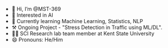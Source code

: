 - 👋 Hi, I’m @MST-369
- 👀 Interested in AI
- 🌱 Currently learning Machine Learning, Statistics, NLP
- ⚒️ Ongoing Project - "Stress Detection in Traffic using ML/DL".
- 🧑‍💻 SCI Research lab team member at Kent State University 
- 😄 Pronouns: He/Him

<!---
MST-369/MST-369 is a ✨ special ✨ repository because its `README.md` (this file) appears on your GitHub profile.
You can click the Preview link to take a look at your changes.
--->
